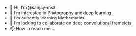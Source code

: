 - 👋 Hi, I’m @sanjay-ms8
- 👀 I’m interested in Photography and deep learning
- 🌱 I’m currently learning Mathematics
- 💞️ I’m looking to collaborate on deep convolutional framelets
- 📫 How to reach me ...

<!---
sanjay-ms8/sanjay-ms8 is a ✨ special ✨ repository because its `README.md` (this file) appears on your GitHub profile.
You can click the Preview link to take a look at your changes.
--->
